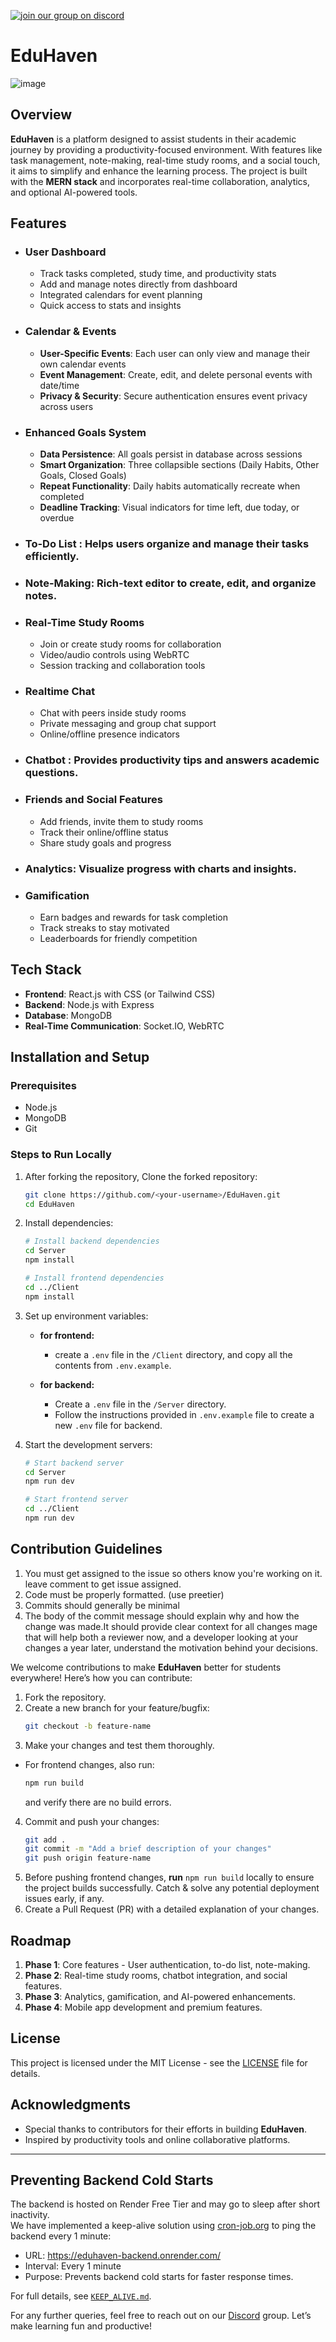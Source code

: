 [![join our group on discord](./Client/public/joinDiscordIcon.png)
](https://discord.gg/yMBMNdmC)

# EduHaven

![image](https://github.com/user-attachments/assets/970c84bf-ac78-4583-af73-d2b8b4b393b0)

## Overview

**EduHaven** is a platform designed to assist students in their academic journey by providing a productivity-focused environment. With features like task management, note-making, real-time study rooms, and a social touch, it aims to simplify and enhance the learning process. The project is built with the **MERN stack** and incorporates real-time collaboration, analytics, and optional AI-powered tools.

## Features

- ### User Dashboard

  - Track tasks completed, study time, and productivity stats  
  - Add and manage notes directly from dashboard  
  - Integrated calendars for event planning  
  - Quick access to stats and insights  

- ### Calendar & Events

  - **User-Specific Events**: Each user can only view and manage their own calendar events  
  - **Event Management**: Create, edit, and delete personal events with date/time  
  - **Privacy & Security**: Secure authentication ensures event privacy across users  

- ### Enhanced Goals System

  - **Data Persistence**: All goals persist in database across sessions  
  - **Smart Organization**: Three collapsible sections (Daily Habits, Other Goals, Closed Goals)  
  - **Repeat Functionality**: Daily habits automatically recreate when completed  
  - **Deadline Tracking**: Visual indicators for time left, due today, or overdue  

- ### To-Do List : Helps users organize and manage their tasks efficiently.
  

-  ### Note-Making: Rich-text editor to create, edit, and organize notes.


- ### Real-Time Study Rooms

  - Join or create study rooms for collaboration  
  - Video/audio controls using WebRTC  
  - Session tracking and collaboration tools  

- ### Realtime Chat 

  - Chat with peers inside study rooms  
  - Private messaging and group chat support  
  - Online/offline presence indicators  

- ### Chatbot : Provides productivity tips and answers academic questions.  


- ### Friends and Social Features

  - Add friends, invite them to study rooms  
  - Track their online/offline status  
  - Share study goals and progress  

- ### Analytics: Visualize progress with charts and insights.


- ### Gamification

  - Earn badges and rewards for task completion  
  - Track streaks to stay motivated  
  - Leaderboards for friendly competition  

## Tech Stack

- **Frontend**: React.js with CSS (or Tailwind CSS)  
- **Backend**: Node.js with Express  
- **Database**: MongoDB  
- **Real-Time Communication**: Socket.IO, WebRTC  

## Installation and Setup

### Prerequisites

- Node.js  
- MongoDB  
- Git  

### Steps to Run Locally

1. After forking the repository, Clone the forked repository:

   ```bash
   git clone https://github.com/<your-username>/EduHaven.git
   cd EduHaven

2. Install dependencies:

   ```bash
   # Install backend dependencies
   cd Server
   npm install

   # Install frontend dependencies
   cd ../Client
   npm install
   ```

3. Set up environment variables:

   - **for frontend:**

     - create a `.env` file in the `/Client` directory, and copy all the contents from `.env.example`.

   - **for backend:**

     - Create a `.env` file in the `/Server` directory.
     - Follow the instructions provided in `.env.example` file to create a new `.env` file for backend.

4. Start the development servers:

   ```bash
   # Start backend server
   cd Server
   npm run dev

   # Start frontend server
   cd ../Client
   npm run dev
   ```

## Contribution Guidelines

1. You must get assigned to the issue so others know you're working on it. leave comment to get issue assigned.
2. Code must be properly formatted. (use preetier)
3. Commits should generally be minimal
4. The body of the commit message should explain why and how the change was made.It should provide clear context for all changes mage that will help both a reviewer now, and a developer looking at your changes a year later, understand the motivation behind your decisions.

We welcome contributions to make **EduHaven** better for students everywhere! Here’s how you can contribute:

1. Fork the repository.
2. Create a new branch for your feature/bugfix:
   ```bash
   git checkout -b feature-name
   ```
3. Make your changes and test them thoroughly.
- For frontend changes, also run:
  ```bash
  npm run build
  ```
  and verify there are no build errors. 

4. Commit and push your changes:
   ```bash
   git add .
   git commit -m "Add a brief description of your changes"
   git push origin feature-name
   ```
5. Before pushing frontend changes, **run** `npm run build` locally to ensure the project builds successfully. Catch & solve any potential deployment issues early, if any.
6. Create a Pull Request (PR) with a detailed explanation of your changes.

## Roadmap

1. **Phase 1**: Core features - User authentication, to-do list, note-making.
2. **Phase 2**: Real-time study rooms, chatbot integration, and social features.
3. **Phase 3**: Analytics, gamification, and AI-powered enhancements.
4. **Phase 4**: Mobile app development and premium features.

## License

This project is licensed under the MIT License - see the [LICENSE](LICENSE) file for details.

## Acknowledgments

- Special thanks to contributors for their efforts in building **EduHaven**.
- Inspired by productivity tools and online collaborative platforms.

---


## Preventing Backend Cold Starts
The backend is hosted on Render Free Tier and may go to sleep after short inactivity.  
We have implemented a keep-alive solution using [cron-job.org](https://cron-job.org/) to ping the backend every 1 minute:

- URL: https://eduhaven-backend.onrender.com/
- Interval: Every 1 minute
- Purpose: Prevents backend cold starts for faster response times.

For full details, see [`KEEP_ALIVE.md`](KEEP_ALIVE.md).


For any further queries, feel free to reach out on our [Discord](https://discord.gg/yMBMNdmC) group. Let’s make learning fun and productive!
